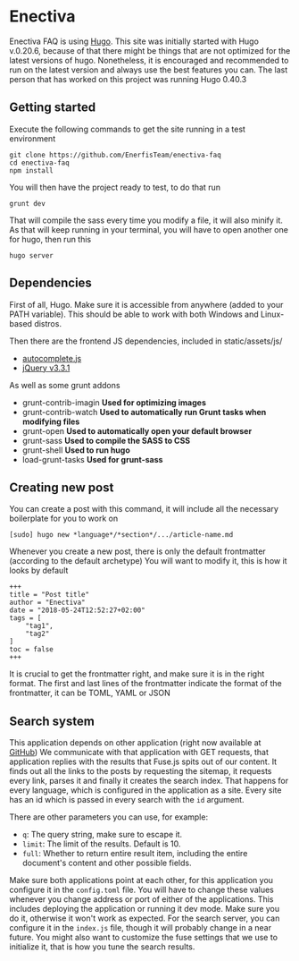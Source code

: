 # Enectiva
Enectiva FAQ is using [Hugo](https://gohugo.io/).
This site was initially started with Hugo v.0.20.6, because of that there might be things that are not optimized for the latest versions of hugo.
Nonetheless, it is encouraged and recommended to run on the latest version and always use the best features you can.
The last person that has worked on this project was running Hugo 0.40.3

## Getting started
Execute the following commands to get the site running in a test environment
```shell
git clone https://github.com/EnerfisTeam/enectiva-faq
cd enectiva-faq
npm install
```
You will then have the project ready to test, to do that run
```shell
grunt dev
```
That will compile the sass every time you modify a file, it will also minify it.
As that will keep running in your terminal, you will have to open another one for hugo, then run this
```shell
hugo server
```

## Dependencies
First of all, Hugo. Make sure it is accessible from anywhere (added to your PATH variable).
This should be able to work with both Windows and Linux-based distros.

Then there are the frontend JS dependencies, included in static/assets/js/
- [autocomplete.js](https://github.com/algolia/autocomplete.js)
- [jQuery v3.3.1](https://jquery.com/)

As well as some grunt addons
- grunt-contrib-imagin **Used for optimizing images**
- grunt-contrib-watch **Used to automatically run Grunt tasks when modifying files**
- grunt-open **Used to automatically open your default browser**
- grunt-sass **Used to compile the SASS to CSS**
- grunt-shell **Used to run hugo**
- load-grunt-tasks **Used for grunt-sass**

## Creating new post
You can create a post with this command, it will include all the necessary boilerplate for you to work on
```shell
[sudo] hugo new *language*/*section*/.../article-name.md
```

Whenever you create a new post, there is only the default frontmatter (according to the default archetype)
You will want to modify it, this is how it looks by default
```
+++
title = "Post title"
author = "Enectiva"
date = "2018-05-24T12:52:27+02:00"
tags = [
    "tag1",
    "tag2"
]
toc = false
+++
```

It is crucial to get the frontmatter right, and make sure it is in the right format.
The first and last lines of the frontmatter indicate the format of the frontmatter, it can be TOML, YAML or JSON

## Search system
This application depends on other application (right now available at [GitHub](https://github.com/jamezrin/hugo-fusejs-server))
We communicate with that application with GET requests, that application replies with the results that Fuse.js spits out of our content.
It finds out all the links to the posts by requesting the sitemap, it requests every link, parses it and finally it creates the search index.
That happens for every language, which is configured in the application as a site. Every site has an id which is passed in every search with the `id` argument.

There are other parameters you can use, for example:
* `q`: The query string, make sure to escape it.
* `limit`: The limit of the results. Default is 10.
* `full`:  Whether to return entire result item, including the entire document's content and other possible fields.

Make sure both applications point at each other, for this application you configure it in the `config.toml` file.
You will have to change these values whenever you change address or port of either of the applications.
This includes deploying the application or running it dev mode. Make sure you do it, otherwise it won't work as expected.
For the search server, you can configure it in the `index.js` file, though it will probably change in a near future.
You might also want to customize the fuse settings that we use to initialize it, that is how you tune the search results.


